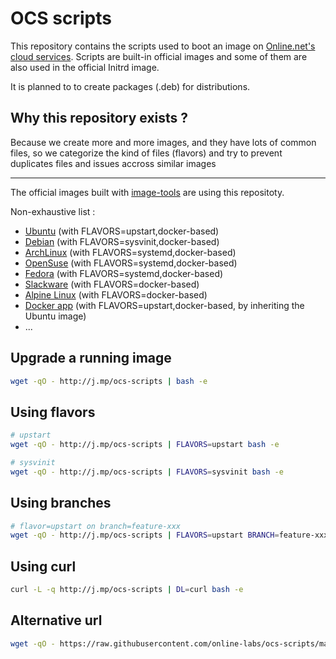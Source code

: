 OCS scripts
===========

This repository contains the scripts used to boot an image on [Online.net's cloud services](http://labs.online.net/).
Scripts are built-in official images and some of them are also used in the official Initrd image.

It is planned to to create packages (.deb) for distributions.

Why this repository exists ?
----------------------------

Because we create more and more images, and they have lots of common files, so we categorize the kind of files (flavors) and try to prevent duplicates files and issues accross similar images

---

The official images built with [image-tools](https://github.com/online-labs/image-tools) are using this repositoty.

Non-exhaustive list :

- [Ubuntu](https://github.com/online-labs/image-ubuntu) (with FLAVORS=upstart,docker-based)
- [Debian](https://github.com/online-labs/image-debian) (with FLAVORS=sysvinit,docker-based)
- [ArchLinux](https://github.com/online-labs/image-archlinux) (with FLAVORS=systemd,docker-based)
- [OpenSuse](https://github.com/online-labs/image-opensuse) (with FLAVORS=systemd,docker-based)
- [Fedora](https://github.com/online-labs/image-fedora) (with FLAVORS=systemd,docker-based)
- [Slackware](https://github.com/online-labs/image-slackware) (with FLAVORS=docker-based)
- [Alpine Linux](https://github.com/online-labs/image-alpine) (with FLAVORS=docker-based)
- [Docker app](https://github.com/online-labs/image-app-docker) (with FLAVORS=upstart,docker-based, by inheriting the Ubuntu image)
- ...

Upgrade a running image
-----------------------

```bash
wget -qO - http://j.mp/ocs-scripts | bash -e
```

Using flavors
-------------

```bash
# upstart
wget -qO - http://j.mp/ocs-scripts | FLAVORS=upstart bash -e
```

```bash
# sysvinit
wget -qO - http://j.mp/ocs-scripts | FLAVORS=sysvinit bash -e
```

Using branches
--------------

```bash
# flavor=upstart on branch=feature-xxx
wget -qO - http://j.mp/ocs-scripts | FLAVORS=upstart BRANCH=feature-xxx bash -e
```

Using curl
----------

```bash
curl -L -q http://j.mp/ocs-scripts | DL=curl bash -e
```

Alternative url
---------------

```bash
wget -qO - https://raw.githubusercontent.com/online-labs/ocs-scripts/master/upgrade_root.bash | ... bash -e
```

